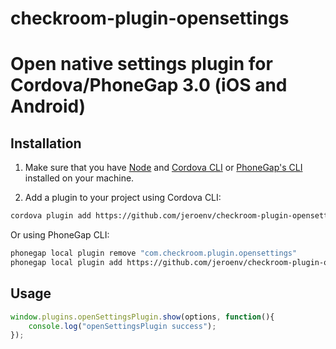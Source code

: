 # checkroom-plugin-opensettings


# Open native settings plugin for Cordova/PhoneGap 3.0 (iOS and Android)

## Installation

1) Make sure that you have [Node](http://nodejs.org/) and [Cordova CLI](https://github.com/apache/cordova-cli) or [PhoneGap's CLI](https://github.com/mwbrooks/phonegap-cli) installed on your machine.

2) Add a plugin to your project using Cordova CLI:

```bash
cordova plugin add https://github.com/jeroenv/checkroom-plugin-opensettings
```
Or using PhoneGap CLI:

```bash
phonegap local plugin remove "com.checkroom.plugin.opensettings"
phonegap local plugin add https://github.com/jeroenv/checkroom-plugin-opensettings
```

## Usage

```js
window.plugins.openSettingsPlugin.show(options, function(){
	console.log("openSettingsPlugin success");  
});
```